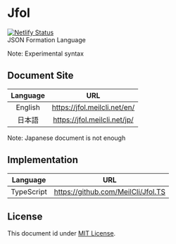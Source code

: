 # Jfol
[![Netlify Status](https://api.netlify.com/api/v1/badges/34139d6d-5995-4614-aa9f-54cbb53fe851/deploy-status)](https://app.netlify.com/sites/jfol/deploys)  
JSON Formation Language

Note: Experimental syntax

## Document Site
|Language|URL|
|:--:|:--:|
|English|https://jfol.meilcli.net/en/|
|日本語|https://jfol.meilcli.net/jp/|

Note: Japanese document is not enough

## Implementation
|Language|URL|
|:--:|:--:|
|TypeScript|https://github.com/MeilCli/Jfol.TS|

## License
This document id under [MIT License](LICENSE).
